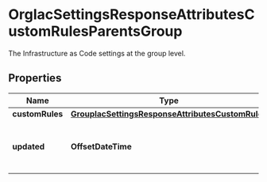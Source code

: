

# OrgIacSettingsResponseAttributesCustomRulesParentsGroup

The Infrastructure as Code settings at the group level.

## Properties

| Name | Type | Description | Notes |
|------------ | ------------- | ------------- | -------------|
|**customRules** | [**GroupIacSettingsResponseAttributesCustomRules**](GroupIacSettingsResponseAttributesCustomRules.md) |  |  [optional] |
|**updated** | **OffsetDateTime** | The last time the settings were updated. |  [optional] |



